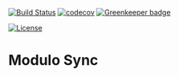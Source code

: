 [![Build Status](https://travis-ci.org/vdsabev/modulo-sync.svg)](https://travis-ci.org/vdsabev/modulo-sync)
[![codecov](https://codecov.io/gh/vdsabev/modulo-sync/branch/master/graph/badge.svg)](https://codecov.io/gh/vdsabev/modulo-sync)
[![Greenkeeper badge](https://badges.greenkeeper.io/vdsabev/modulo-sync.svg)](https://greenkeeper.io)

[![License](https://img.shields.io/npm/l/compote.svg)](https://opensource.org/licenses/MIT)

# Modulo Sync
